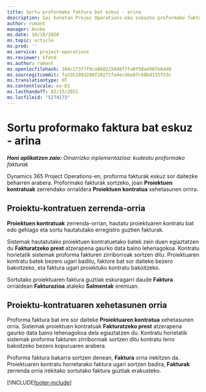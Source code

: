 ```yaml
---
title: Sortu proformako faktura bat eskuz - arina
description: Gai honetan Projec Operations-eko eskuzko proformako fakturak sortzeari buruzko informazioa eskaintzen du.
author: rumant
manager: Annbe
ms.date: 10/19/2020
ms.topic: article
ms.prod: ''
ms.service: project-operations
ms.reviewer: kfend
ms.author: rumant
ms.openlocfilehash: 104c2f3f7f0ca0682158d0f7fa0f50a4967e6dd0
ms.sourcegitcommit: fa32b1893286f20271fa4ec4be8fc68bd135f53c
ms.translationtype: HT
ms.contentlocale: eu-ES
ms.lasthandoff: 02/15/2021
ms.locfileid: "5274173"
---
```

# <a name="create-a-manual-proforma-invoice---lite"></a>Sortu proformako faktura bat eskuz - arina

_**Honi aplikatzen zaio:** Oinarrizko inplementazioa: kudeatu proformako fakturak_

Dynamics 365 Project Operations-en, proforma fakturak eskuz sor daitezke beharren arabera. Proformako fakturak sortzeko, joan **Proiektuen kontratuak** zerrendako orrialdera **Proiektuen kontratua** xehetasunen orrira.

##  <a name="project-contracts-list-page"></a>Proiektu-kontratuen zerrenda-orria

**Proiektuen kontratuak** zerrenda-orrian, hautatu proiektuaren kontratu bat edo gehiago eta sortu hautatutako erregistro guztien fakturak.

Sistemak hautatutako proiektuen kontratuetako batek zein duen egiaztatzen du **Fakturatzeko prest** atzerapena gaurko data baino lehenagokoa. Kontratu horietatik sistemak proforma fakturen zirriborroak sortzen ditu. Proiektuaren kontratu batek bezero ugari baditu, faktore bat sor daiteke bezero bakoitzeko, eta faktura ugari proiektuko kontratu bakoitzeko.

Sortutako proiektuaren faktura guztiak eskuragarri daude **Faktura** orrialdean **Fakturazioa** ataleko **Salmentak** eremuan.

## <a name="project-contract-details-page"></a>Proiektu-kontratuaren xehetasunen orria

Proforma faktura bat ere sor daiteke **Proiektuaren kontratua** xehetasunen orria. Sistemak proiektuen kontratuak **Fakturatzeko prest** atzerapena gaurko data baino lehenagokoa dela egiaztatzen du. Kontratu horietatik sistemak proforma fakturen zirriborroak sortzen ditu kontratu lerro bakoitzeko bezero kopuruaren arabera.

Proforma faktura bakarra sortzen denean, **Faktura** orria irekitzen da. Proiektuaren kontratu horretarako faktura ugari sortzen badira, **Fakturak** zerrenda orria irekitako sortutako faktura guztiak erakusteko.


[!INCLUDE[footer-include](../../includes/footer-banner.md)]